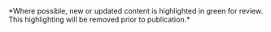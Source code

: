 <div class="new-content" markdown="1">
*Where possible, new or updated content is highlighted in green for review. This highlighting will be removed prior to publication.*
